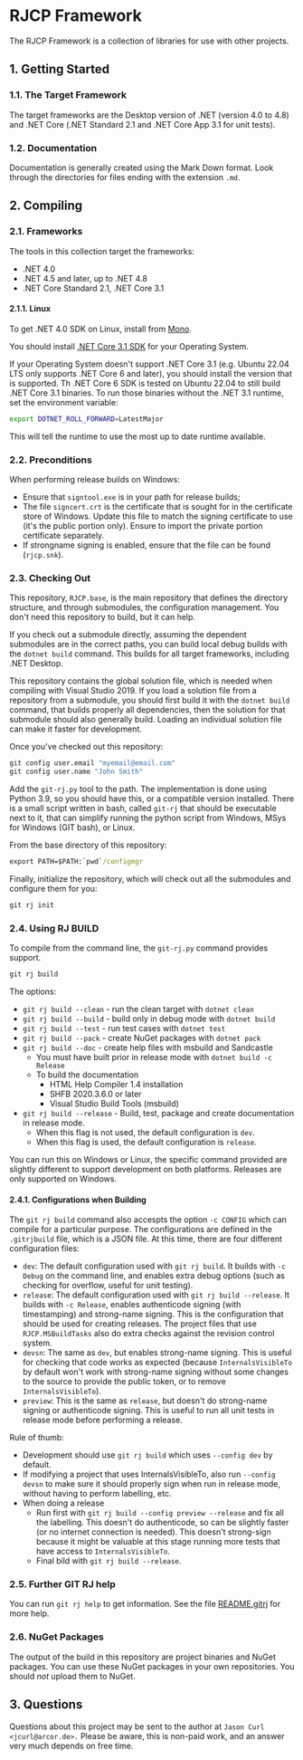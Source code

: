 # RJCP Framework <!-- omit in toc -->

The RJCP Framework is a collection of libraries for use with other projects.

## 1. Getting Started

### 1.1. The Target Framework

The target frameworks are the Desktop version of .NET (version 4.0 to 4.8) and
.NET Core (.NET Standard 2.1 and .NET Core App 3.1 for unit tests).

### 1.2. Documentation

Documentation is generally created using the Mark Down format. Look through the
directories for files ending with the extension `.md`.

## 2. Compiling

### 2.1. Frameworks

The tools in this collection target the frameworks:

* .NET 4.0
* .NET 4.5 and later, up to .NET 4.8
* .NET Core Standard 2.1, .NET Core 3.1

#### 2.1.1. Linux

To get .NET 4.0 SDK on Linux, install from
[Mono](https://www.mono-project.com/download/stable/).

You should install [.NET Core 3.1
SDK](https://docs.microsoft.com/en-us/dotnet/core/install/linux-ubuntu) for your
Operating System.

If your Operating System doesn't support .NET Core 3.1 (e.g. Ubuntu 22.04 LTS
only supports .NET Core 6 and later), you should install the version that is
supported. Th .NET Core 6 SDK is tested on Ubuntu 22.04 to still build .NET Core
3.1 binaries. To run those binaries without the .NET 3.1 runtime, set the
environment variable:

```sh
export DOTNET_ROLL_FORWARD=LatestMajor
```

This will tell the runtime to use the most up to date runtime available.

### 2.2. Preconditions

When performing release builds on Windows:

* Ensure that `signtool.exe` is in your path for release builds;
* The file `signcert.crt` is the certificate that is sought for in the
  certificate store of Windows. Update this file to match the signing
  certificate to use (it's the public portion only). Ensure to import the
  private portion certificate separately.
* If strongname signing is enabled, ensure that the file can be found
  (`rjcp.snk`).

### 2.3. Checking Out

This repository, `RJCP.base`, is the main repository that defines the directory
structure, and through submodules, the configuration management. You don't need
this repository to build, but it can help.

If you check out a submodule directly, assuming the dependent submodules are in
the correct paths, you can build local debug builds with the `dotnet build`
command. This builds for all target frameworks, including .NET Desktop.

This repository contains the global solution file, which is needed when
compiling with Visual Studio 2019. If you load a solution file from a repository
from a submodule, you should first build it with the `dotnet build` command,
that builds properly all dependencies, then the solution for that submodule
should also generally build. Loading an individual solution file can make it
faster for development.

Once you've checked out this repository:

```cmd
git config user.email "myemail@email.com"
git config user.name "John Smith"
```

Add the `git-rj.py` tool to the path. The implementation is done using Python
3.9, so you should have this, or a compatible version installed. There is a
small script written in bash, called `git-rj` that should be executable next to
it, that can simplify running the python script from Windows, MSys for Windows
(GIT bash), or Linux.

From the base directory of this repository:

```cmd
export PATH=$PATH:`pwd`/configmgr
```

Finally, initialize the repository, which will check out all the submodules and
configure them for you:

```cmd
git rj init
```

### 2.4. Using RJ BUILD

To compile from the command line, the `git-rj.py` command provides support.

```cmd
git rj build
```

The options:

* `git rj build --clean` - run the clean target with `dotnet clean`
* `git rj build --build` - build only in debug mode with `dotnet build`
* `git rj build --test` - run test cases with `dotnet test`
* `git rj build --pack` - create NuGet packages with `dotnet pack`
* `git rj build --doc` - create help files with msbuild and Sandcastle
  * You must have built prior in release mode with `dotnet build -c Release`
  * To build the documentation
    * HTML Help Compiler 1.4 installation
    * SHFB 2020.3.6.0 or later
    * Visual Studio Build Tools (msbuild)
* `git rj build --release` - Build, test, package and create documentation in
  release mode.
  * When this flag is not used, the default configuration is `dev`.
  * When this flag is used, the default configuration is `release`.

You can run this on Windows or Linux, the specific command provided are slightly
different to support development on both platforms. Releases are only supported
on Windows.

#### 2.4.1. Configurations when Building

The `git rj build` command also accespts the option `-c CONFIG` which can
compile for a particular purpose. The configurations are defined in the
`.gitrjbuild` file, which is a JSON file. At this time, there are four different
configuration files:

* `dev`: The default configuration used with `git rj build`. It builds with `-c
  Debug` on the command line, and enables extra debug options (such as checking
  for overflow, useful for unit testing).
* `release`: The default configuration used with `git rj build --release`. It
  builds with `-c Release`, enables authenticode signing (with timestamping) and
  strong-name signing. This is the configuration that should be used for
  creating releases. The project files that use `RJCP.MSBuildTasks` also do
  extra checks against the revision control system.
* `devsn`: The same as `dev`, but enables strong-name signing. This is useful
  for checking that code works as expected (because `InternalsVisibleTo` by
  default won't work with strong-name signing without some changes to the source
  to provide the public token, or to remove `InternalsVisibleTo`).
* `preview`: This is the same as `release`, but doesn't do strong-name signing
  or authenticode signing. This is useful to run all unit tests in release mode
  before performing a release.

Rule of thumb:

* Development should use `git rj build` which uses `--config dev` by default.
* If modifying a project that uses InternalsVisibleTo, also run `--config devsn`
  to make sure it should properly sign when run in release mode, without having
  to perform labelling, etc.
* When doing a release
  * Run first with `git rj build --config preview --release` and fix all the
    labelling. This doesn't do authenticode, so can be slightly faster (or no
    internet connection is needed). This doesn't strong-sign because it might be
    valuable at this stage running more tests that have access to
    `InternalsVisibleTo`.
  * Final bild with `git rj build --release`.

### 2.5. Further GIT RJ help

You can run `git rj help` to get information. See the file
[README.gitrj](configmgr/README.gitrj.md) for more help.

### 2.6. NuGet Packages

The output of the build in this repository are project binaries and NuGet
packages. You can use these NuGet packages in your own repositories. You should
*not* upload them to NuGet.

## 3. Questions

Questions about this project may be sent to the author at `Jason Curl
<jcurl@arcor.de>.` Please be aware, this is non-paid work, and an answer very
much depends on free time.
